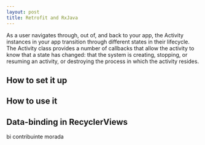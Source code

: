 ```yaml
---
layout: post
title: Retrofit and RxJava
---
```


As a user navigates through, out of, and back to your app, the Activity instances in your app transition through different states in their lifecycle. The Activity class provides a number of callbacks that allow the activity to know that a state has changed: that the system is creating, stopping, or resuming an activity, or destroying the process in which the activity resides.


<!-- more -->

## How to set it up

## How to use it

## Data-binding in RecyclerViews


bi
contribuinte
morada






 
